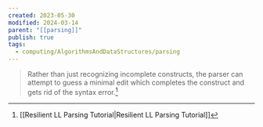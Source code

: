 ```yaml
---
created: 2023-05-30
modified: 2024-03-14
parent: "[[parsing]]"
publish: true
tags:
  - computing/AlgorithmsAndDataStructures/parsing
---
```


> Rather than just recognizing incomplete constructs, the parser can attempt to guess a minimal edit which completes the construct and gets rid of the syntax error.[^1]

[^1]: [[Resilient LL Parsing Tutorial|Resilient LL Parsing Tutorial]]